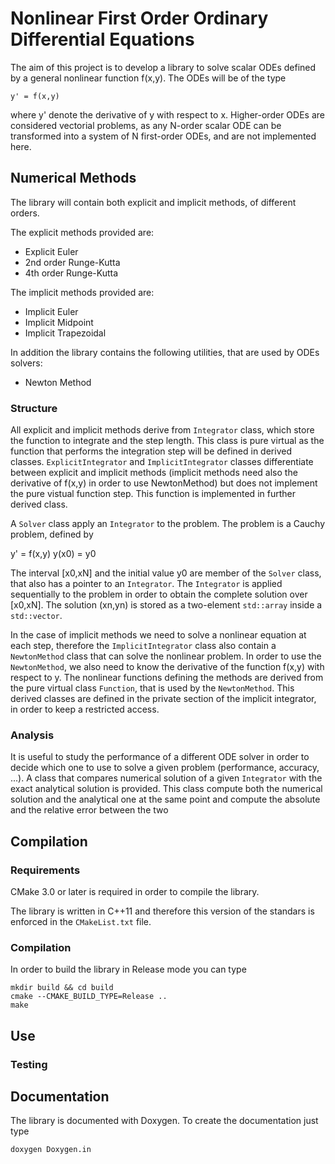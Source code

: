 # Nonlinear First Order Ordinary Differential Equations 

The aim of this project is to develop a library to solve scalar ODEs defined by a general nonlinear function f(x,y). The ODEs will be of the type

    y' = f(x,y)
    
where y' denote the derivative of y with respect to x. Higher-order ODEs are considered vectorial problems, as any N-order scalar ODE can be transformed into a system of N first-order ODEs, and are not implemented here.

## Numerical Methods

The library will contain both explicit and implicit methods, of different orders.

The explicit methods provided are:
- Explicit Euler
- 2nd order Runge-Kutta
- 4th order Runge-Kutta

The implicit methods provided are:
- Implicit Euler
- Implicit Midpoint
- Implicit Trapezoidal

In addition the library contains the following utilities, that are used by ODEs solvers:
- Newton Method

### Structure

All explicit and implicit methods derive from `Integrator` class, which store the function to integrate and the step length. This class is pure virtual as the function that performs the integration step will be defined in derived classes. `ExplicitIntegrator` and `ImplicitIntegrator` classes differentiate between explicit and implicit methods (implicit methods need also the derivative of f(x,y) in order to use NewtonMethod) but does not implement the pure vistual function step. This function is implemented in further derived class.

A `Solver` class apply an `Integrator` to the problem. The problem is a Cauchy problem, defined by

y' = f(x,y)
y(x0) = y0

The interval [x0,xN] and the initial value y0 are member of the `Solver` class, that also has a pointer to an `Integrator`. The `Integrator` is applied sequentially to the problem in order to obtain the complete solution over [x0,xN]. The solution (xn,yn) is stored as a two-element `std::array` inside a `std::vector`.

In the case of implicit methods we need to solve a nonlinear equation at each step, therefore the `ImplicitIntegrator` class also contain a `NewtonMethod` class that can solve the nonlinear problem. In order to use the `NewtonMethod`, we also need to know the derivative of the function f(x,y) with respect to y. The nonlinear functions defining the methods are derived from the pure virtual class `Function`, that is used by the `NewtonMethod`. This derived classes are defined in the private section of the implicit integrator, in order to keep a restricted access.

### Analysis

It is useful to study the performance of a different ODE solver in order to decide which one to use to solve a given problem (performance, accuracy, ...). A class that compares numerical solution of a given `Integrator` with the exact analytical solution is provided. This class compute both the numerical solution and the analytical one at the same point and compute the absolute and the relative error between the two

## Compilation

### Requirements

CMake 3.0 or later is required in order to compile the library.

The library is written in C++11 and therefore this version of the standars is enforced in the `CMakeList.txt` file.

### Compilation

In order to build the library in Release mode you can type

    mkdir build && cd build
    cmake --CMAKE_BUILD_TYPE=Release ..
    make

## Use

### Testing

## Documentation

The library is documented with Doxygen. To create the documentation just type

    doxygen Doxygen.in

